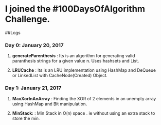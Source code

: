# I joined the #100DaysOfAlgorithm Challenge. 

##Logs 

### Day 0: January 20, 2017 
1) **generateParenthesis** : Its is an algorithm for generating valid paranthesis strings for a given value n. Uses hashsets and List.

2) **LRUCache** : Its is an LRU implementation using HashMap and DeQueue or LinkedList with CacheNode(Created) Object.

### Day 1: January 21, 2017 
1) **MaxXorInAnArray** : Finding the XOR of 2 elements in an unempty array using HashMap and Bit manipulation.

2) **MinStack:** : Min Stack in O(n) space . ie without using an extra stack to store the min.
